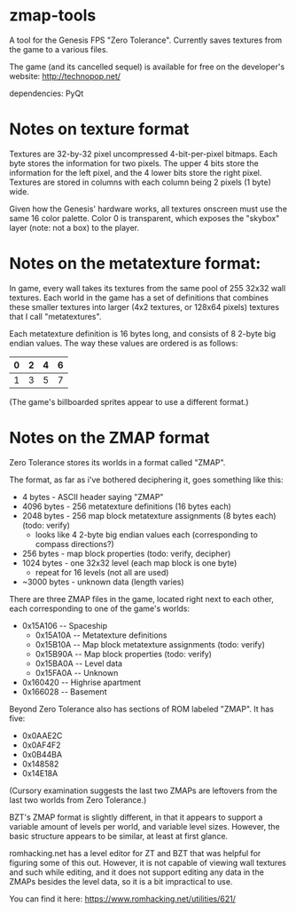 # zmap-tools

A tool for the Genesis FPS "Zero Tolerance". Currently saves textures from the game to a various files.

The game (and its cancelled sequel) is available for free on the developer's website: http://technopop.net/

dependencies: PyQt

# Notes on texture format

Textures are 32-by-32 pixel uncompressed 4-bit-per-pixel bitmaps. Each byte stores the information for two pixels. The upper 4 bits store the information for the left pixel, and the 4 lower bits store the right pixel. Textures are stored in columns with each column being 2 pixels (1 byte) wide.

Given how the Genesis' hardware works, all textures onscreen must use the same 16 color palette. Color 0 is transparent, which exposes the "skybox" layer (note: not a box) to the player.

# Notes on the metatexture format:

In game, every wall takes its textures from the same pool of 255 32x32 wall textures. Each world in the game has a set of definitions that combines these smaller textures into larger (4x2 textures, or 128x64 pixels) textures that I call "metatextures".

Each metatexture definition is 16 bytes long, and consists of 8 2-byte big endian values. The way these values are ordered is as follows:
 
 0 | 2 | 4 | 6
---|---|---|---
 1 | 3 | 5 | 7

(The game's billboarded sprites appear to use a different format.)

# Notes on the ZMAP format

Zero Tolerance stores its worlds in a format called "ZMAP".

The format, as far as i've bothered deciphering it, goes something like this:
  * 4 bytes - ASCII header saying "ZMAP"
  * 4096 bytes - 256 metatexture definitions (16 bytes each)
  * 2048 bytes - 256 map block metatexture assignments (8 bytes each) (todo: verify)
    * looks like 4 2-byte big endian values each (corresponding to compass directions?)
  * 256 bytes - map block properties (todo: verify, decipher)
  * 1024 bytes - one 32x32 level (each map block is one byte)
    * repeat for 16 levels (not all are used)
  * ~3000 bytes - unknown data (length varies)

There are three ZMAP files in the game, located right next to each other, each corresponding to one of the game's worlds:
  * 0x15A106 -- Spaceship
    * 0x15A10A -- Metatexture definitions
    * 0x15B10A -- Map block metatexture assignments (todo: verify)
    * 0x15B90A -- Map block properties (todo: verify)
    * 0x15BA0A -- Level data
    * 0x15FA0A -- Unknown
  * 0x160420 -- Highrise apartment
  * 0x166028 -- Basement

Beyond Zero Tolerance also has sections of ROM labeled "ZMAP". It has five:
  * 0x0AAE2C
  * 0x0AF4F2
  * 0x0B44BA
  * 0x148582
  * 0x14E18A

(Cursory examination suggests the last two ZMAPs are leftovers from the last two worlds from Zero Tolerance.)

BZT's ZMAP format is slightly different, in that it appears to support a variable amount of levels per world, and variable level sizes. However, the basic structure appears to be similar, at least at first glance.

romhacking.net has a level editor for ZT and BZT that was helpful for figuring some of this out. However, it is not capable of viewing wall textures and such while editing, and it does not support editing any data in the ZMAPs besides the level data, so it is a bit impractical to use.

You can find it here: https://www.romhacking.net/utilities/621/
